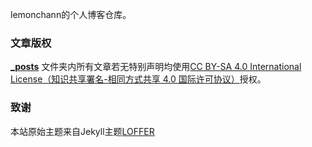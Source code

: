 lemonchann的个人博客仓库。

### 文章版权

**[_posts](https://github.com/lemonchann/lemonchann.github.io/tree/master/_posts)** 文件夹内所有文章若无特别声明均使用[CC BY-SA 4.0 International License（知识共享署名-相同方式共享 4.0 国际许可协议）](http://creativecommons.org/licenses/by-sa/4.0/)授权。

### 致谢

本站原始主题来自Jekyll主题[LOFFER](https://fromendworld.github.io/LOFFER/)
